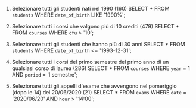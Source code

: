 1. Selezionare tutti gli studenti nati nel 1990 (160)
SELECT * FROM `students` WHERE `date_of_birth` LIKE '1990%';

2. Selezionare tutti i corsi che valgono più di 10 crediti (479)
SELECT * FROM `courses` WHERE `cfu` > '10';

3. Selezionare tutti gli studenti che hanno più di 30 anni
SELECT * FROM `students` WHERE `date_of_birth` <= '1993-12-31';

4. Selezionare tutti i corsi del primo semestre del primo anno di un qualsiasi corso di laurea (286)
SELECT * FROM `courses` WHERE `year` = 1 AND `period` = 'I semestre';

5. Selezionare tutti gli appelli d'esame che avvengono nel pomeriggio (dopo le 14) del 20/06/2020 (21)
SELECT * FROM `exams` WHERE `date` = '2020/06/20' AND `hour` > '14:00';
